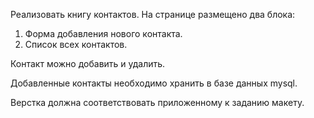 Реализовать книгу контактов. 
На странице размещено два блока: 
1.  Форма добавления нового контакта. 
2.  Список всех контактов.

Контакт можно добавить и удалить.

Добавленные контакты необходимо хранить в базе данных mysql.

Верстка должна соответствовать приложенному к заданию макету. 
